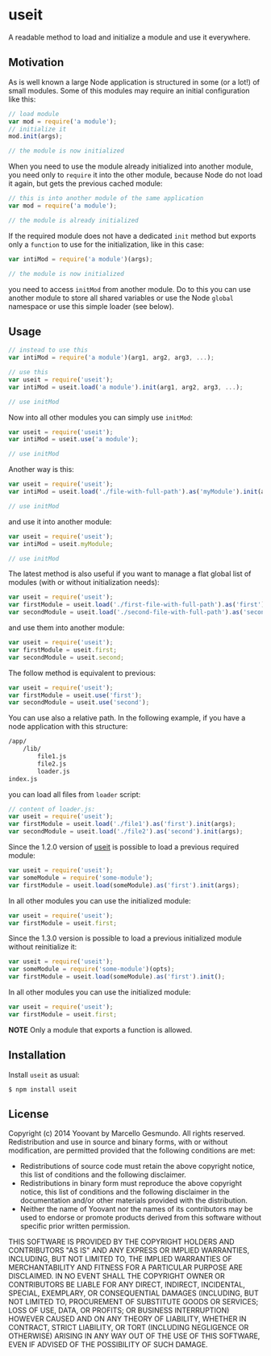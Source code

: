 # useit

A readable method to load and initialize a module and use it everywhere.

## Motivation

As is well known a large Node application is structured in some (or a lot!) of small modules. Some of this modules may require an initial configuration like this:

```javascript
// load module
var mod = require('a module');
// initialize it
mod.init(args);

// the module is now initialized
```

When you need to use the module already initialized into another module, you need only to `require` it into the other module, because Node do not load it again, but gets the previous cached module:

```javascript
// this is into another module of the same application
var mod = require('a module');

// the module is already initialized
```

If the required module does not have a dedicated `init` method but exports only a `function` to use for the initialization, like in this case:

```javascript
var intiMod = require('a module')(args);

// the module is now initialized
```

you need to access `initMod` from another module. Do to this you can use another module to store all shared variables or use the Node `global` namespace or use this simple loader (see below).

## Usage

```javascript
// instead to use this
var intiMod = require('a module')(arg1, arg2, arg3, ...);

// use this
var useit = require('useit');
var intiMod = useit.load('a module').init(arg1, arg2, arg3, ...);

// use initMod

```

Now into all other modules you can simply use `initMod`:

```javascript
var useit = require('useit');
var intiMod = useit.use('a module');

// use initMod

```

Another way is this:

```javascript
var useit = require('useit');
var intiMod = useit.load('./file-with-full-path').as('myModule').init(arg1, arg2, arg3, ...);

// use initMod

```

and use it into another module:

```javascript
var useit = require('useit');
var intiMod = useit.myModule;

// use initMod

```

The latest method is also useful if you want to manage a flat global list of modules (with or without initialization needs):

```javascript
var useit = require('useit');
var firstModule = useit.load('./first-file-with-full-path').as('first').init(args);
var secondModule = useit.load('./second-file-with-full-path').as('second').init(args);

```

and use them into another module:

```javascript
var useit = require('useit');
var firstModule = useit.first;
var secondModule = useit.second;

```

The follow method is equivalent to previous:

```javascript
var useit = require('useit');
var firstModule = useit.use('first');
var secondModule = useit.use('second');

```

You can use also a relative path. In the following example, if you have a node application with this structure:

```bash
/app/
    /lib/
        file1.js
        file2.js
        loader.js
index.js
```

you can load all files from `loader` script:

```javascript
// content of loader.js:
var useit = require('useit');
var firstModule = useit.load('./file1').as('first').init(args);
var secondModule = useit.load('./file2').as('second').init(args);

```

Since the 1.2.0 version of [useit](htts://www.npmjs.org/package/useit) is possible to load a previous required module:

```javascript
var useit = require('useit');
var someModule = require('some-module');
var firstModule = useit.load(someModule).as('first').init(args);

```

In all other modules you can use the initialized module:

```javascript
var useit = require('useit');
var firstModule = useit.first;

```

Since the 1.3.0 version is possible to load a previous initialized module without reinitialize it:

```javascript
var useit = require('useit');
var someModule = require('some-module')(opts);
var firstModule = useit.load(someModule).as('first').init();

```

In all other modules you can use the initialized module:

```javascript
var useit = require('useit');
var firstModule = useit.first;

```


__NOTE__ Only a module that exports a function is allowed.

## Installation

Install `useit` as usual:

    $ npm install useit

## License

Copyright (c) 2014 Yoovant by Marcello Gesmundo. All rights reserved. Redistribution and use in source and binary forms, with or without modification, are permitted provided that the following conditions are met:

   * Redistributions of source code must retain the above copyright notice, this list of conditions and the following disclaimer.
   * Redistributions in binary form must reproduce the above copyright notice, this list of conditions and the following
     disclaimer in the documentation and/or other materials provided with the distribution.
   * Neither the name of Yoovant nor the names of its contributors may be used to endorse or promote products derived from this software without specific prior written permission.

THIS SOFTWARE IS PROVIDED BY THE COPYRIGHT HOLDERS AND CONTRIBUTORS "AS IS" AND ANY EXPRESS OR IMPLIED WARRANTIES, INCLUDING, BUT NOT LIMITED TO, THE IMPLIED WARRANTIES OF MERCHANTABILITY AND FITNESS FOR A PARTICULAR PURPOSE ARE DISCLAIMED. IN NO EVENT SHALL THE COPYRIGHT OWNER OR CONTRIBUTORS BE LIABLE FOR ANY DIRECT, INDIRECT, INCIDENTAL, SPECIAL, EXEMPLARY, OR CONSEQUENTIAL DAMAGES (INCLUDING, BUT NOT LIMITED TO, PROCUREMENT OF SUBSTITUTE GOODS OR SERVICES; LOSS OF USE, DATA, OR PROFITS; OR BUSINESS INTERRUPTION) HOWEVER CAUSED AND ON ANY THEORY OF LIABILITY, WHETHER IN CONTRACT, STRICT LIABILITY, OR TORT (INCLUDING NEGLIGENCE OR OTHERWISE) ARISING IN ANY WAY OUT OF THE USE OF THIS SOFTWARE, EVEN IF ADVISED OF THE POSSIBILITY OF SUCH DAMAGE.

